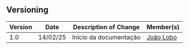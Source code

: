 ## Versioning

| Version | Date     | Description of Change  | Member(s)                                  |
| ------- | -------- | ---------------------- | ------------------------------------------ |
| 1.0     | 14/02/25 | Início da documentação | [João Lobo](https://github.com/joaolobo10) |
